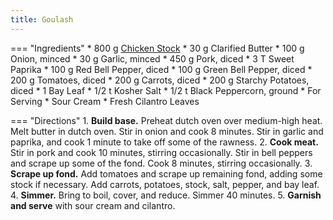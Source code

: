```yaml
---
title: Goulash
---
```

=== "Ingredients"
    * 800 g [Chicken Stock](../../stocks/meat-stock.md)
    * 30 g Clarified Butter
    * 100 g Onion, minced
    * 30 g Garlic, minced
    * 450 g Pork, diced
    * 3 T Sweet Paprika
    * 100 g Red Bell Pepper, diced
    * 100 g Green Bell Pepper, diced
    * 200 g Tomatoes, diced
    * 200 g Carrots, diced
    * 200 g Starchy Potatoes, diced
    * 1 Bay Leaf
    * 1/2 t Kosher Salt
    * 1/2 t Black Peppercorn, ground
    * For Serving
        * Sour Cream
        * Fresh Cilantro Leaves

=== "Directions"
    1. **Build base.** Preheat dutch oven over medium-high heat. Melt butter in dutch oven. Stir in onion and cook 8 minutes. Stir in garlic and paprika, and cook 1 minute to take off some of the rawness.
    2. **Cook meat.** Stir in pork and cook 10 minutes, stirring occasionally. Stir in bell peppers and scrape up some of the fond. Cook 8 minutes, stirring occasionally.
    3. **Scrape up fond.** Add tomatoes and scrape up remaining fond, adding some stock if necessary. Add carrots, potatoes, stock, salt, pepper, and bay leaf.
    4. **Simmer.** Bring to boil, cover, and reduce. Simmer 40 minutes.
    5. **Garnish and serve** with sour cream and cilantro.

[^killebrew]:
    Killebrew, Kimberly. ["Authentic Hungarian Goulash (Gulyás)."](https://www.daringgourmet.com/traditional-hungarian-goulash-gulyas/) _The Daring Gourmet._ 7 January 2013.

